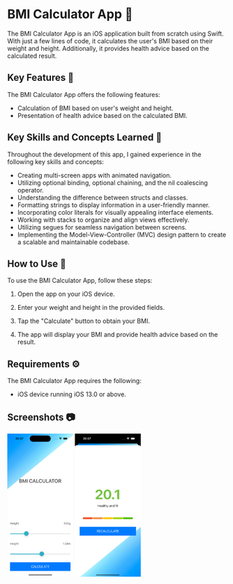 # BMI Calculator App 📱

The BMI Calculator App is an iOS application built from scratch using Swift. With just a few lines of code, it calculates the user's BMI based on their weight and height. Additionally, it provides health advice based on the calculated result.

## Key Features 🔑

The BMI Calculator App offers the following features:

- Calculation of BMI based on user's weight and height.
- Presentation of health advice based on the calculated BMI.

## Key Skills and Concepts Learned 🧠

Throughout the development of this app, I gained experience in the following key skills and concepts:

- Creating multi-screen apps with animated navigation.
- Utilizing optional binding, optional chaining, and the nil coalescing operator.
- Understanding the difference between structs and classes.
- Formatting strings to display information in a user-friendly manner.
- Incorporating color literals for visually appealing interface elements.
- Working with stacks to organize and align views effectively.
- Utilizing segues for seamless navigation between screens.
- Implementing the Model-View-Controller (MVC) design pattern to create a scalable and maintainable codebase.

## How to Use 📲

To use the BMI Calculator App, follow these steps:

1. Open the app on your iOS device.

2. Enter your weight and height in the provided fields.

3. Tap the "Calculate" button to obtain your BMI.

4. The app will display your BMI and provide health advice based on the result.

## Requirements ⚙️

The BMI Calculator App requires the following:

- iOS device running iOS 13.0 or above.

## Screenshots 📷

<img src='images/screen1bmi.png' width='30%'>
<img src='images/screen2bmi.png' width='30%'>

